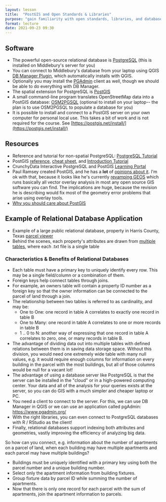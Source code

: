```yaml
---
layout: lesson
title:  "PostGIS and Open Standards & Libraries"
purpose: "gain familiarity with open standards, libraries, and databases for spatial analysis"
format: lecture
date: 2021-09-23 09:30
---
```


## Software

- The powerful open-source relational database is [PostgreSQL](https://www.postgresql.org/) (this is installed on Middlebury's server for you)
- You can connect to Middlebury's database from your laptop using QGIS [DB Manager Plugin](https://docs.qgis.org/3.16/en/docs/user_manual/plugins/core_plugins/plugins_db_manager.html), which automatically installs with QGIS.
- Optionally you may install the [PGAdmin](https://www.pgadmin.org/) client as well, though we should be able to do everything with DB Manager.
- The spatial extension for PostgreSQL is [PostGIS](https://postgis.net/)
- A small command-line program translates OpenStreetMap data into a PostGIS database: [OSM2PGSQL](https://osm2pgsql.org/) (optional to install on your laptop-- the plan is to use OSM2PGSQL to populate a database for you)
- It is possible to install and connect to a PostGIS server on your own computer for personal local use. This takes a bit of work and is not required for the course. See [https://postgis.net/install/](https://postgis.net/install/)

## Resources

- Reference and tutorial for non-spatial PostgreSQL: [PostgreSQL Tutorial](http://www.postgresqltutorial.com/)
- PostGIS [reference](https://postgis.net/docs/reference.html), [cheat sheet](https://www.postgis.us/downloads/postgis20_cheatsheet.html), and [Introduction Tutorial](https://postgis.net/workshops/postgis-intro/)
- CrunchyData Interactive PostgreSQL and PostGIS [Learning Portal](https://learn.crunchydata.com/postgis)
- Paul Ramsey created PostGIS, and he has a **lot** of [opinions about it](http://blog.cleverelephant.ca/). I'm ok with that, because it looks like he's currently [revamping GEOS](http://blog.cleverelephant.ca/2020/12/waiting-postgis-31-3.html) which runs basically all vector overlay analysis in most any open source GIS software you can find. The implications are huge, because the revision he is describing would fix most of the geometry error problems that arise using overlay tools.
- [Why you should care about PostGIS](https://medium.com/@tjukanov/why-should-you-care-about-postgis-a-gentle-introduction-to-spatial-databases-9eccd26bc42b)

## Example of Relational Database Application

- Example of a large public relational database, property in Harris County, Texas [parcel viewer](https://arcweb.hcad.org/parcelviewer/)
- Behind the scenes, each property's attributes are drawn from [multiple tables](http://pdata.hcad.org/download/index.html), where each .txt file is a single table

### Characteristics & Benefits of Relational Databases

- Each table must have a primary key to uniquely identify every row. This may be a single field/column or a combination of them.
- Foreign keys help connect tables through joins.
- For example, an owners table will contain a property ID number as a foreign key so that the owner information can be connected to the parcel of land through a join.
- The relationship between two tables is referred to as cardinality, and may be:
  - One to One: one record in table A correlates to exactly one record in table B
  - One to Many: one record in table A correlates to one or more records in table B
  - 1 .. 0 to N: another way of expressing that one record in table A correlates to zero, one, or many records in table B.
- The advantage of dividing data out into multiple tables with defined relations between them is in saving data storage space. Without this division, you would need one extremely wide table with many null values, e.g. it would require enough columns for information on every building in the parcel with the most buildings, but all of those columns would be null for a vacant lot!
- The advantage of using a database server like PostgreSQL is that the server can be installed in the "cloud" or in a high-powered computing center. Your data and all of the analysis for your queries exists at the server, so you can do GIS with a much simpler and cheaper laptop or PC.
- You need a client to connect to the server. For this, we can use DB Manager in QGIS or we can use an application called pgAdmin: https://www.pgadmin.org/
- With the right libraries, you can even connect to PostgreSQL databases with R / RStudio as the client!
- Finally, relational databases support indexing both attributes and geometries, vastly improving the efficiency of analyzing big data.

So how can you connect, e.g. information about the number of apartments on a parcel of land, when each building may have multiple apartments and each parcel may have multiple buildings?

- Buildings must be uniquely identified with a primary key using both the parcel number and a unique building number.
- Select only the apartment information from building fixtures.
- Group fixture data by parcel ID while summing the number of apartments.
- Now that there is only one record for each parcel with the sum of apartments, join the apartment information to parcels.
